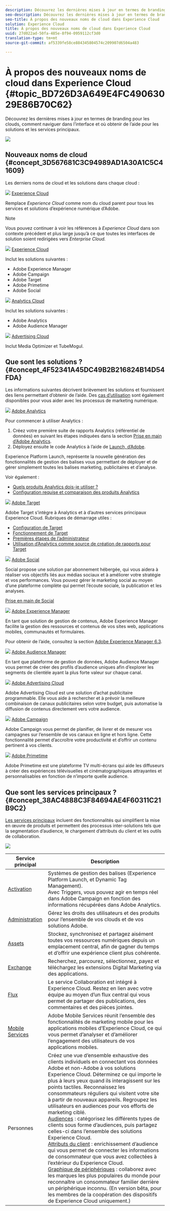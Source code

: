 ```yaml
---
description: Découvrez les dernières mises à jour en termes de branding pour les clouds, comment naviguer dans l’interface et où obtenir de l’aide pour les solutions et les services principaux.
seo-description: Découvrez les dernières mises à jour en termes de branding pour les clouds, comment naviguer dans l’interface et où obtenir de l’aide pour les solutions et les services principaux.
seo-title: À propos des nouveaux noms de cloud dans Experience Cloud
solution: Experience Cloud
title: À propos des nouveaux noms de cloud dans Experience Cloud
uuid: 27d022ad-50fa-485e-8f94-0959112cf3d0
translation-type: tm+mt
source-git-commit: af5339fe58ce884345804574c209907d6504a483

---
```



# À propos des nouveaux noms de cloud dans Experience Cloud {#topic_BD726D3A649E4FC49063029E86B70C62}

Découvrez les dernières mises à jour en termes de branding pour les clouds, comment naviguer dans l’interface et où obtenir de l’aide pour les solutions et les services principaux.

![](assets/cloud-pulldown.png)

## Nouveaux noms de cloud {#concept_3D567681C3C94989AD1A30A1C5C41609}

Les derniers noms de cloud et les solutions dans chaque cloud :

![](assets/experience_cloud_appicon_32.png) [Experience Cloud](https://www.adobe.com/experience-cloud.html?promoid=FZPQZ2HS&mv=other)

Remplace *Experience Cloud* comme nom du cloud parent pour tous les services et solutions d’expérience numérique d’Adobe.

>[!NOTE]
>
>Vous pouvez continuer à voir les références à *Experience Cloud* dans son contexte précédent et plus large jusqu’à ce que toutes les interfaces de solution soient redirigées vers *Enterprise Cloud.*

![](assets/marketingcloud_32.png) [Experience Cloud](https://www.adobe.com/marketing-cloud.html)

Inclut les solutions suivantes :

* Adobe Experience Manager
* Adobe Campaign
* Adobe Target
* Adobe Primetime
* Adobe Social

![](assets/analyticscloud_appicon_32.png) [Analytics Cloud](https://www.adobe.com/data-analytics-cloud.html)

Inclut les solutions suivantes :

* Adobe Analytics
* Adobe Audience Manager

![](assets/advertisingcloud_appicon_32.png) [Advertising Cloud](https://www.adobe.com/advertising-cloud.html)

Inclut Media Optimizer et TubeMogul.

## Que sont les solutions ?  {#concept_4F52341A45DC49B2B216824B14D54FDA}

Les informations suivantes décrivent brièvement les solutions et fournissent des liens permettant d’obtenir de l’aide. Des [cas d’utilisation](https://helpx.adobe.com/marketing-cloud/how-to/use-cases.html) sont également disponibles pour vous aider avec les processus de marketing numérique.

![](assets/mc_analytics_32.png) [Adobe Analytics](https://marketing.adobe.com/resources/help/en_US/reference/)

Pour commencer à utiliser Analytics :

1. Créez votre première suite de rapports Analytics (référentiel de données) en suivant les étapes indiquées dans la section [Prise en main d’Adobe Analytics](https://marketing.adobe.com/resources/help/en_US/analytics/getting-started/).
1. Déployez ensuite le code Analytics à l’aide de [Launch, d’Adobe](https://marketing.adobe.com/resources/help/en_US/experience-cloud/launch/).

Experience Platform Launch, représente la nouvelle génération des fonctionnalités de gestion des balises vous permettant de déployer et de gérer simplement toutes les balises marketing, publicitaires et d’analyse.

Voir également :

* [Quels produits Analytics dois-je utiliser ?](https://marketing.adobe.com/resources/help/en_US/reference/which_analytics_tool.html)
* [Configuration requise et comparaison des produits Analytics](https://marketing.adobe.com/resources/help/en_US/reference/analytics-product-comparison.html)

![](assets/mc_target_32.png) [Adobe Target](https://marketing.adobe.com/resources/help/en_US/target/)

Adobe Target s’intègre à Analytics et à d’autres services principaux Experience Cloud. Rubriques de démarrage utiles :

* [Configuration de Target](https://marketing.adobe.com/resources/help/en_US/target/ov/c_seting_up_target.html)
* [Fonctionnement de Target](https://marketing.adobe.com/resources/help/en_US/target/ov/c_how_target_works.html)
* [Premières étapes de l’administrateur](https://marketing.adobe.com/resources/help/en_US/target/ov/start_target.html)
* [Utilisation d’Analytics comme source de création de rapports pour Target](https://marketing.adobe.com/resources/help/en_US/target/a4t/a4t.html)

![](assets/mc_social_32.png) [Adobe Social](https://marketing.adobe.com/resources/help/en_US/social/)

Social propose une solution par abonnement hébergée, qui vous aidera à réaliser vos objectifs liés aux médias sociaux et à améliorer votre stratégie et vos performances. Vous pouvez gérer le marketing social au moyen d’une plateforme complète qui permet l’écoute sociale, la publication et les analyses.

[Prise en main de Social](https://marketing.adobe.com/resources/help/en_US/social/c_gs.html)

![](assets/mc_experiencemanager_32.png) [Adobe Experience Manager](https://helpx.adobe.com/support/experience-manager/6-3.html)

En tant que solution de gestion de contenus, Adobe Experience Manager facilite la gestion des ressources et contenus de vos sites web, applications mobiles, communautés et formulaires.

Pour obtenir de l’aide, consultez la section [Adobe Experience Manager 6.3](https://helpx.adobe.com/support/experience-manager/6-3.html).

![](assets/mc_audiencemanager_32.png) [Adobe Audience Manager](https://marketing.adobe.com/resources/help/en_US/aam/)

En tant que plateforme de gestion de données, Adobe Audience Manager vous permet de créer des profils d’audience uniques afin d’explorer les segments de clientèle ayant la plus forte valeur sur chaque canal.

![](assets/mc_optimize_32.png) [Adobe Advertising Cloud](https://marketing.adobe.com/resources/help/en_US/media-optimizer/)

Adobe Advertising Cloud est une solution d’achat publicitaire programmable. Elle vous aide à rechercher et à prévoir la meilleure combinaison de canaux publicitaires selon votre budget, puis automatise la diffusion de contenus directement vers votre audience.

![](assets/mc_campaign_32.png) [Adobe Campaign](https://helpx.adobe.com/support/campaign.html)

Adobe Campaign vous permet de planifier, de livrer et de mesurer vos campagnes sur l’ensemble de vos canaux en ligne et hors ligne. Cette fonctionnalité permet d’accroître votre productivité et d’offrir un contenu pertinent à vos clients.

![](assets/primetime_app_32.png) [Adobe Primetime](https://help.adobe.com/en_US/primetime/)

Adobe Primetime est une plateforme TV multi-écrans qui aide les diffuseurs à créer des expériences télévisuelles et cinématographiques attrayantes et personnalisables en fonction de n’importe quelle audience.

## Que sont les services principaux ?  {#concept_38AC4888C3F84694AE4F60311C21B9C2}

[Les services principaux](core-services/core-services.md#concept_07ED1D5C64234E77976E6D572E78FB9C) incluent des fonctionnalités qui simplifient la mise en œuvre de produits et permettent des processus inter-solutions tels que la segmentation d’audience, le chargement d’attributs du client et les outils de collaboration.

![](assets/core-services.png)

| Service principal | Description |
|--- |--- |
| [Activation](activation/activation.md) | Systèmes de gestion des balises (Experience Platform Launch, et Dynamic Tag Management).<br>Avec Triggers, vous pouvez agir en temps réel dans Adobe Campaign en fonction des informations récupérées dans Adobe Analytics. |
| [Administration](admin-getting-started/admin-getting-started.md) | Gérez les droits des utilisateurs et des produits pour l’ensemble de vos clouds et de vos solutions Adobe. |
| [Assets](experience-cloud-assets/experience-cloud-assets.md) | Stockez, synchronisez et partagez aisément toutes vos ressources numériques depuis un emplacement central, afin de gagner du temps et d’offrir une expérience client plus cohérente. |
| [Exchange](exchange.md) | Recherchez, parcourez, sélectionnez, payez et téléchargez les extensions Digital Marketing via des applications. |
| [Flux](feed.md) | Le service Collaboration est intégré à Experience Cloud. Restez en lien avec votre équipe au moyen d’un flux central qui vous permet de partager des publications, des commentaires et des pièces jointes. |
| [Mobile Services](https://marketing.adobe.com/resources/help/en_US/mobile/) | Adobe Mobile Services réunit l’ensemble des fonctionnalités de marketing mobile pour les applications mobiles d’Experience Cloud, ce qui vous permet d’analyser et d’améliorer l’engagement des utilisateurs de vos applications mobiles. |
| Personnes | Créez une vue d’ensemble exhaustive des clients individuels en connectant vos données Adobe et non-Adobe à vos solutions Experience Cloud. Déterminez ce qui importe le plus à leurs yeux quand ils interagissent sur les points tactiles. Reconnaissez les consommateurs réguliers qui visitent votre site à partir de nouveaux appareils. Regroupez les utilisateurs en audiences pour vos efforts de marketing ciblé.<br>[Audiences](audience-library/audience-library.md) : catégorisez les différents types de clients sous forme d’audiences, puis partagez celles-ci dans l’ensemble des solutions Experience Cloud.<br>[Attributs du client](attributes/attributes.md) : enrichissement d’audience qui vous permet de connecter les informations de consommateur que vous avez collectées à l’extérieur du Experience Cloud.<br>[Graphique de périphériques](https://landing.adobe.com/en/na/events/summit/275658-summit-co-op.html) : collaborez avec les marques les plus populaires du monde pour reconnaître un consommateur familier derrière un périphérique inconnu. (En version bêta, pour les membres de la coopération des dispositifs de Experience Cloud uniquement.) |
